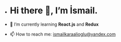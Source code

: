 - # Hi there 👋, I’m İsmail.
- 🌱 I’m currently learning **React.js** and **Redux**

- 📫 How to reach me: ismailkaraalioglu@yandex.com
